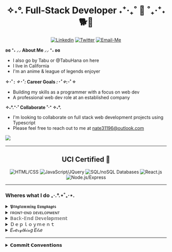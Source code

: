 <!-- Banner Section -->
<div align="center">
<h1> ✧˖°. Full-Stack Developer ˖⁺‧₊˚ 🐾 ˚₊‧⁺˖ 🐕🌸 </h1>   
</div>

<!-- Social Badge Section -->
<p align="center">
<a href="https://www.linkedin.com/in/nathaniel-marcellous/"><img alt="Linkedin" src="https://img.shields.io/badge/Nathaniel_Marcellous-FACCCE?style=for-the-badge&logo=linkedin&logoColor=black"></a>
<a href="https://twitter.com/Tabu_Hana9"><img alt="Twitter" src="https://img.shields.io/badge/@Tabu_Hana9-FACCCE?&style=for-the-badge&logo=twitter&logoColor=black"></a>
<a href="mailto:nate31196@outlook.com"><img alt="Email-Me" src="https://img.shields.io/badge/nate31196@outlook.com-FACCCE?style=for-the-badge&logo=gmail&logoColor=black"></a>
</p>

<!-- About Me Section -->
<strong> ʚɞ ⁺˖ ⸝⸝ About Me ⸝⸝ ⁺˖ ʚɞ </strong>

- I also go by Tabu or @TabuHana on here
- I live in California
- I'm an anime & league of legends enjoyer

<strong>✧･ﾟ: *✧･ﾟ:* Career Goals *:･ﾟ✧*:･ﾟ✧</strong>

- Building my skills as a programmer with a focus on web dev
- A professional web dev role at an established company

<strong>✧˖°.⁺‧˚ Collaborate ˚‧⁺ ✧˖°.</strong>

- I'm looking to collaborate on full stack web development projects using Typescript
- Please feel free to reach out to me at nate31196@outlook.com

<img src="https://komarev.com/ghpvc/?username=tabuhana&style=for-the-badge&color=ff69b4">
<hr>

<!-- Cert Section -->
<div align="center">
<h2> UCI Certified 🫡 </h2>  
<p>
<img alt="HTML/CSS" src="https://user-images.githubusercontent.com/39642290/169638568-21dffd5b-8707-43e7-a60a-6dfc53543638.png">
<img alt="JavaScript/JQuery" src="https://user-images.githubusercontent.com/39642290/169638569-6c4e5c2e-2bc3-4567-84eb-9c1df6541fdd.png">
<img alt="SQL/noSQL Databases" src="https://user-images.githubusercontent.com/39642290/169638557-53057cdf-69ed-4c11-8939-029fe136d7cb.png">
<img alt="React.js" src="https://user-images.githubusercontent.com/39642290/169638552-62013ff2-53bc-455f-be57-cad1e2f3dd31.png">
<img alt="Node.js/Express" src="https://user-images.githubusercontent.com/39642290/169638570-9e74b1d2-0e56-48ea-aed8-b36412abd50c.png">
</p>
</div>

<hr>

<!-- Dev tools Section -->
### Wheres what I do ₊‧.°.⋆˚₊‧⋆.

<details>
   <summary>𝕻𝖗𝖔𝖌𝖗𝖆𝖒𝖒𝖎𝖓𝖌 𝕷𝖆𝖓𝖌𝖚𝖆𝖌𝖊𝖘</summary>
   <p align="left">
      <a href="https://www.typescriptlang.org/" target="_blank"><img src="https://github.com/devicons/devicon/blob/master/icons/typescript/typescript-original.svg" alt="TypeScript Logo" width="50" height="50"/></a>
      <a href="https://developer.mozilla.org/en-US/docs/Web/JavaScript" target="_blank"><img src="https://github.com/devicons/devicon/blob/master/icons/javascript/javascript-original.svg" alt="Javascript Logo" width="50" height="50"/></a>
   </p>
</details>

<details>
   <summary>ꜰʀᴏɴᴛ-ᴇɴᴅ ᴅᴇᴠᴇʟᴏᴘᴍᴇɴᴛ</summary>
   <p align="left">
      <a href="https://nextjs.org/" target="_blank"><img alt="NextJS" width="50" height="50" src="https://cdn.jsdelivr.net/gh/devicons/devicon/icons/nextjs/nextjs-original.svg" /></a>
      <a href="https://react.dev/" target="_blank"><img alt="React" width="50" height="50" src="https://cdn.jsdelivr.net/gh/devicons/devicon/icons/react/react-original-wordmark.svg" /></a>
      <a href="https://tailwindcss.com/" target="_blank"><img alt="Tailwindcss" width="50" height="50" src="https://cdn.jsdelivr.net/gh/devicons/devicon@latest/icons/tailwindcss/tailwindcss-original.svg" /></a>       
      <a href="https://developer.mozilla.org/en-US/docs/Web/HTML" target="_blank"><img alt="HTML5" width="50" height="50" src="https://cdn.jsdelivr.net/gh/devicons/devicon/icons/html5/html5-original-wordmark.svg" /></a>
      <a href="https://developer.mozilla.org/en-US/docs/Web/CSS" target="_blank"><img alt="CSS3" width="50" height="50" src="https://cdn.jsdelivr.net/gh/devicons/devicon/icons/css3/css3-original-wordmark.svg" /></a>
      <a href="https://www.figma.com/" target="_blank"><img alt="Figma" width="50" height="50" src="https://cdn.jsdelivr.net/gh/devicons/devicon/icons/figma/figma-original.svg" /></a>
   </p>
</details>

<details>
   <summary>𝔹𝕒𝕔𝕜-𝔼𝕟𝕕 𝔻𝕖𝕧𝕖𝕝𝕠𝕡𝕞𝕖𝕟𝕥</summary>
   <p align="left">
      <a href="https://nodejs.org/en" target="_blank"><img alt="NodeJS" width="50" height="50" src="https://cdn.jsdelivr.net/gh/devicons/devicon/icons/nodejs/nodejs-original.svg" /></a>
      <a href="https://expressjs.com/" target="_blank"><img alt="Express" width="50" height="50" src="https://cdn.jsdelivr.net/gh/devicons/devicon/icons/express/express-original.svg" /></a>
      <a href="https://dev.mysql.com/doc/" target="_blank"><img alt="MySQL" width="50" height="50" src="https://cdn.jsdelivr.net/gh/devicons/devicon/icons/mysql/mysql-original-wordmark.svg" /></a>
      <a href="https://www.postgresql.org/" target="_blank"><img alt="PostgreSQL" width="50" height="50" src="https://cdn.jsdelivr.net/gh/devicons/devicon/icons/postgresql/postgresql-original.svg" /></a>
      <a href="https://www.prisma.io/" target="_blank"><img alt="Prisma" width="50" height="50" src="https://cdn.jsdelivr.net/gh/devicons/devicon@latest/icons/prisma/prisma-original.svg" /></a>
      <a href="https://sequelize.org/" target="_blank"><img alt="Sequelize" width="50" height="50" src="https://cdn.jsdelivr.net/gh/devicons/devicon/icons/sequelize/sequelize-original.svg" /></a>  
      <a href="https://www.mongodb.com/" target="_blank"><img alt="MongoDB" width="50" height="50" src="https://cdn.jsdelivr.net/gh/devicons/devicon/icons/mongodb/mongodb-original-wordmark.svg" /></a>
   </p>
</details>

<details>
   <summary>Ｄｅｐｌｏｙｍｅｎｔ</summary>
   <p align="left">
      <a href="https://docs.docker.com/" target="_blank"><img alt="Docker" width="50" height="50" src="https://cdn.jsdelivr.net/gh/devicons/devicon/icons/docker/docker-original-wordmark.svg" /></a>
      <a href="https://vercel.com/" target="_blank"><img alt="Vercel" width="50" height="50" src="https://cdn.jsdelivr.net/gh/devicons/devicon@latest/icons/vercel/vercel-original.svg" /></a>
      <a href="https://railway.app/" target="_blank"><img alt="Railway" width="50" height="50" src="https://cdn.jsdelivr.net/gh/devicons/devicon@latest/icons/railway/railway-original.svg" /></a>
   </p>
</details>

<details>
   <summary>𝐸𝓋𝑒𝓇𝓎𝓉𝒽𝒾𝓃𝑔 𝐸𝓁𝓈𝑒</summary>
   <p align="left">
      <a href="https://git-scm.com/" target="_blank"><img alt="Git" width="50" height="50" src="https://cdn.jsdelivr.net/gh/devicons/devicon/icons/git/git-original.svg" /></a>
      <a href="https://github.com/TabuHana" target="_blank"><img alt="Github" width="50" height="50" src="https://cdn.jsdelivr.net/gh/devicons/devicon/icons/github/github-original.svg" /></a>
      <a href="https://www.npmjs.com/" target="_blank"><img alt="NPM" width="50" height="50" src="https://cdn.jsdelivr.net/gh/devicons/devicon/icons/npm/npm-original-wordmark.svg" /></a>
      <a href="https://code.visualstudio.com/" target="_blank"><img alt="VsCode" width="50" height="50" src="https://cdn.jsdelivr.net/gh/devicons/devicon/icons/vscode/vscode-original.svg" /></a>
      <a href="https://www.blender.org/" target="_blank"><img alt="Blender" width="50" height="50" src="https://cdn.jsdelivr.net/gh/devicons/devicon/icons/blender/blender-original.svg" /></a>
      <a href="https://www.adobe.com/products/photoshop.html" target="_blank"><img alt="PhotoShop" width="50" height="50" src="https://cdn.jsdelivr.net/gh/devicons/devicon/icons/photoshop/photoshop-plain.svg" /></a>
   </p>
</details>

<hr>

<details>
   <summary>𝗖𝗼𝗺𝗺𝗶𝘁 𝗖𝗼𝗻𝘃𝗲𝗻𝘁𝗶𝗼𝗻𝘀</summary>
   <p>I try to use a style of semmantic commit messages for all of my commits in my repo~</p>
   Format: <code>category(optional scope or module): message</code>
   <br/>
   <br/>
   <ul align = "left">
      <li><code>feat / feature:</code> all changes that introduce completely new code or new features</li>
      <li><code>fix:</code> changes that fix a bug (ideally will additionally reference an issue if present)</li>
      <li><code>refactor:</code> any code related change that is not a fix or a feature</li>
      <li><code>docs:</code> changing existing or creating new documentation (i.e. README, docs for usage of a lib or cli usage)</li>
      <li><code>build:</code> all changes regarding the build of the software, changes to dependencies or the addition of new dependencies</li>
      <li><code>test:</code> all changes regarding tests (adding new tests or changing existing ones)</li>
      <li><code>ci:</code> all changes regarding the configuration of continuous integration (i.e. github actions, ci system)</li>
      <li><code>chore:</code> all changes to the repository that do not fit into any of the above categories</li>
   </ul>
      e.g. <code>feat(components): add new prop to the avatar component</code>

   If you are interested in the detailed specification you can visit <a href="https://www.conventionalcommits.org/en/v1.0.0/" target="_blank">conventionalcommits.org</a> or check out <a href="https://github.com/angular/angular/blob/22b96b9/CONTRIBUTING.md#-commit-message-guidelines" target="_blank">Angular Commit Message Guidelines.</a>


